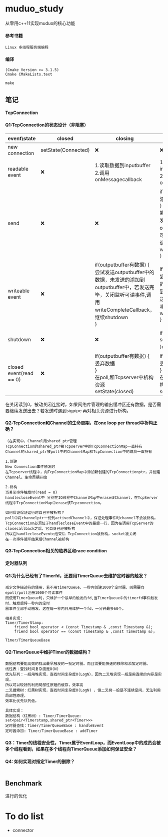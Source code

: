 # muduo_study
从零用c++11实现muduo的核心功能


#### 参考书籍
```
Linux 多线程服务端编程
```

#### 编译
```
(Cmake Version >= 3.1.5)
Cmake CMakeLists.text

make
```
## 笔记
#### TcpConnection 

#### Q1:TcpConnection的状态设计（非阻塞）

event\state | closed |  closing | connected 
-|-|-|-
new connection | setState(Connected) | ❌ | ❌|
readable event|  ❌ | 1.读取数据到inputbuffer <br>2.调用onMessagecallback |1.读取数据到inputbuffer  <br>2.调用onMessagecallback|
send          | ❌ | ❌ |if(outputbuffer有数据){<br>添加数据到outputbuffer<br>} else{<br>尝试发送数据，若没有发送完，则添加到outputbufer中，并监听可写事件，若发送完毕调用writeCompleteCallback<br>}|
writeable event| ❌ | if(outputbuffer有数据) {<br>尝试发送outputbuffer中的数据，未发送的添加到outputbuffer中，若发送完毕，关闭监听可读事件,调用writeCompleteCallback，<br>继续shutdown<br>} |if(outputbuffer有数据){<br>尝试发送outputbuffer中的数据，未发送的添加到outputbuffer中，若发送完毕，关闭监听可读事件,调用writeCompleteCallback<br>}|
shutdown | ❌ | ❌ |if(outputbuffer有数据) {<br>setState(closing)<br>}else{调用shutdown}|
closed event(read == 0) | ❌ |if(outputbuffer有数据) {<br>丢弃数据<br>}<br>  在poll,和Tcpserver中析构资源<br>setState(closed) |if(outputbuffer有数据) {<br>丢弃数据<br>}<br> 在poll,和Tcpserver中析构资源<br>setState(closed) |


在关闭读到0，被动关闭连接时，如果网络库管理的输出缓冲区还有数据，是否需要继续发送出去？若发送时遇到sigpipe 再对相关资源进行析构。

#### Q2:TcpConnection和Channel的生命周期，在one loop per thread中析构正确？
```
（在实现中，Channel用shared_ptr管理
TcpConnection的shared_ptr被Tcpserver中的TcpConnectionMap一直持有
Channel的shared_ptr被poll中的ChannelMap和TcpConnection中的成员一直持有

1.创建
New Connection事件触发时
在Tcpserver线程中，向TcpConnectionMap中添加新创建的TcpConnectionptr，并创建Channel。生命周期开始

2.析构
当关闭事件触发时(read = 0)
handlecloseEvent中 分别在IO线程中ChannelMap中erase该Channel，在TcpServer
线程中TcpConnectionMap中erase该Tcpconnection。

如何保证保证运行时自己不被析构？
poll中将channelptr一份到activedChannel中，保证处理事件时channel不会被析构。
TcpConnection必须位于handlecloseEvent中的最后一行，因为在调用TcpServer的closecallback之后，它自身已经被析构
所以在handlecloseEvente结束后 TcpConnection被析构，socket被关闭
在一次事件循环结束后Channel被析构
```


#### Q3:TcpConnection相关的临界区和race condition

#### 定时器队列

#### Q1:为什么已经有了Timerfd，还要用TimerQueue去维护定时器的触发？
```
减少文件描述符的使用，若不用timerQueue，一秒内创建1000个定时器，则需要向epoll/poll注册1000个可读事件
而使用TimerQueue时，只维护一个最早的触发的fd,当TimerQueue中的timerfd事件触发时，触发后将一秒内的定时
器事件全部手动触发。这在每一秒内只用维护一个fd，一分钟最多60个。

相关实现:
Timer/TimerStamp:
    friend bool operator < (const Timestamp & ,const Timestamp &);
    friend bool operator == (const Timestamp & ,const Timestamp &);
    
Timer/TimerQueueBase
```     
#### Q2:TimerQueue中维护Timer的数据结构？
```
数据结构要能高效的找出最早触发的一批定时器。而且需要能快速的移除和添加定时器。
线性表：查找时间复杂度是O(N)
优先队列：一般用堆实现，查找时间复杂度O(LogN），因为二叉堆实现一般是用连续的内存是实现，
所以可以较好的利用局部性原理的缓存，效率高
二叉搜索树：红黑树实现，查找时间复杂度O(LogN) ，但二叉树一般是不连续空间，无法利用局部性原理，
效率比优先队列低。

具体实现：
数据结构（红黑树）: Timer/TimerQueue: set<pair<Timerstamp,shared_ptr<Timer>>>
定时器查找：Timer/TimerQueueBase : handleEvent
定时器添加: Timer/TimerQueueBase : addTimer

```
#### Q3：Timer的线程安全性，Timer属于EventLoop，而EventLoop中的成员会被多个线程看到，如果在多个线程向TimerQueue添加如何保证安全？

#### Q4: 如何实现对指定Timer的删除？

```

```


#### 


## Benchmark
进行的优化




# To do list

- connector

